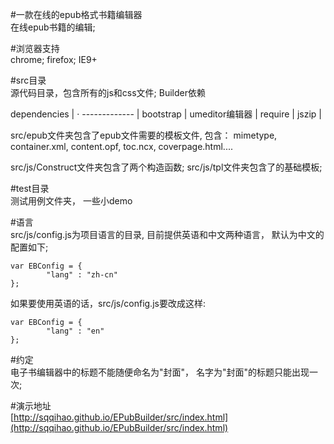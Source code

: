 #一款在线的epub格式书籍编辑器    
在线epub书籍的编辑;

#浏览器支持    
chrome; firefox; IE9+


#src目录    
源代码目录，包含所有的js和css文件;
Builder依赖

dependencies | ·
------------- |
bootstrap      |
umeditor编辑器 |
require       |
jszip         |


src/epub文件夹包含了epub文件需要的模板文件, 包含：
    mimetype,  container.xml,  content.opf,  toc.ncx,  coverpage.html....

src/js/Construct文件夹包含了两个构造函数;
src/js/tpl文件夹包含了的基础模板;

#test目录    
测试用例文件夹， 一些小demo

#语言    
src/js/config.js为项目语言的目录, 目前提供英语和中文两种语言， 默认为中文的配置如下;
```
var EBConfig = {
        "lang" : "zh-cn"
};
```
如果要使用英语的话，src/js/config.js要改成这样:
```
var EBConfig = {
        "lang" : "en"
};
```

#约定    
电子书编辑器中的标题不能随便命名为"封面"， 名字为"封面"的标题只能出现一次;

#演示地址    
[http://sqqihao.github.io/EPubBuilder/src/index.html](http://sqqihao.github.io/EPubBuilder/src/index.html)
